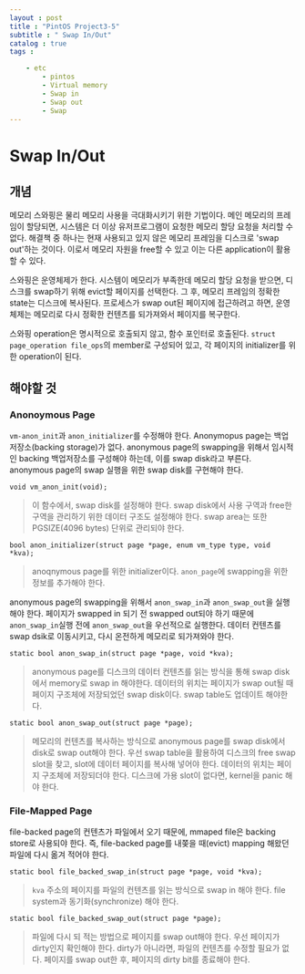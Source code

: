 ```yaml
---
layout : post
title : "PintOS Project3-5"
subtitle : " Swap In/Out"
catalog : true
tags : 	

    - etc
        - pintos
        - Virtual memory
        - Swap in
        - Swap out
        - Swap
---
```

# Swap In/Out

## 개념

메모리 스와핑은 물리 메모리 사용을 극대화시키기 위한 기법이다. 메인 메모리의 프레임이 할당되면, 시스템은 더 이상 유저프로그램이 요청한 메모리 할당 요청을 처리할 수 없다. 해결책 중 하나는 현재 사용되고 있지 않은 메모리 프레임을 디스크로 'swap out'하는 것이다. 이로서 메모리 자원을 free할 수 있고 이는 다른 application이 활용할 수 있다.

스와핑은 운영체제가 한다. 시스템이 메모리가 부족한데 메모리 할당 요청을 받으면, 디스크를 swap하기 위해 evict할 페이지를 선택한다.  그 후, 메모리 프레임의 정확한 state는 디스크에 복사된다. 프로세스가 swap out된 페이지에 접근하려고 하면, 운영체제는 메모리로 다시 정확한 컨텐츠를 되가져와서 페이지를 복구한다.

스와핑 operation은 명시적으로 호출되지 않고, 함수 포인터로 호출된다. `struct page_operation file_ops`의 member로 구성되어 있고, 각 페이지의 initializer를 위한 operation이 된다.



## 해야할 것

### Anonoymous Page

`vm-anon_init`과 `anon_initializer`를 수정해야 한다. Anonymopus page는 백업 저장소(backing storage)가 없다. anonymous page의 swapping을 위해서 임시적인 backing 백업저장소를 구성해야 하는데, 이를 swap disk라고 부른다. anonymous page의 swap 실행을 위한 swap disk를 구현해야 한다.

`void vm_anon_init(void);`

> 이 함수에서, swap disk를 설정해야 한다. swap disk에서 사용 구역과 free한 구역을 관리하기 위한 데이터 구조도 설정해야 한다. swap area는 또한 PGSIZE(4096 bytes) 단위로 관리되야 한다.



`bool anon_initializer(struct page *page, enum vm_type type, void *kva);`

> anoqnymous page를 위한 initializer이다. `anon_page`에 swapping을 위한 정보를 추가해야 한다. 



anonymous page의 swapping을 위해서  `anon_swap_in`과 `anon_swap_out`을 실행해야 한다. 페이지가 swapped in 되기 전 swapped out되야 하기 때문에 `anon_swap_in`실행 전에 `anon_swap_out`을 우선적으로 실행한다. 데이터 컨텐츠를 swap dsik로 이동시키고, 다시 온전하게 메모리로 되가져와야 한다.



`static bool anon_swap_in(struct page *page, void *kva);`

> anonymous page를 디스크의 데이터 컨텐츠를 읽는 방식을 통해 swap disk에서 memory로 swap in 해야한다. 데이터의 위치는 페이지가 swap out될 때 페이지 구조체에 저장되었던 swap disk이다. swap table도 업데이트 해야한다.



`static bool anon_swap_out(struct page *page);`

> 메모리의 컨텐츠를 복사하는 방식으로 anonymous page를 swap disk에서 disk로 swap out해야 한다. 우선 swap table을 활용하여 디스크의 free swap slot을 찾고, slot에 데이터 페이지를 복사해 넣어야 한다. 데이터의 위치는 페이지 구조체에 저장되더야 한다. 디스크에 가용 slot이 없다면, kernel을 panic 해야 한다.



### File-Mapped Page

file-backed page의 컨텐츠가 파일에서 오기 때문에, mmaped file은 backing store로 사용되야 한다. 즉, file-backed page를 내쫒을 때(evict) mapping 해왔던 파일에 다시 옮겨 적어야 한다.

`static bool file_backed_swap_in(struct page *page, void *kva);`

> `kva` 주소의 페이지를 파일의 컨텐츠를 읽는 방식으로 swap in 해야 한다. file system과 동기화(synchronize) 해야 한다.



`static bool file_backed_swap_out(struct page *page);`

> 파일에 다시 되 적는 방법으로 페이지를 swap out해야 한다. 우선 페이지가 dirty인지 확인해야 한다. dirty가 아니라면, 파일의 컨텐츠를 수정할 필요가 없다. 페이지를 swap out한 후, 페이지의 dirty bit를 종료해야 한다.